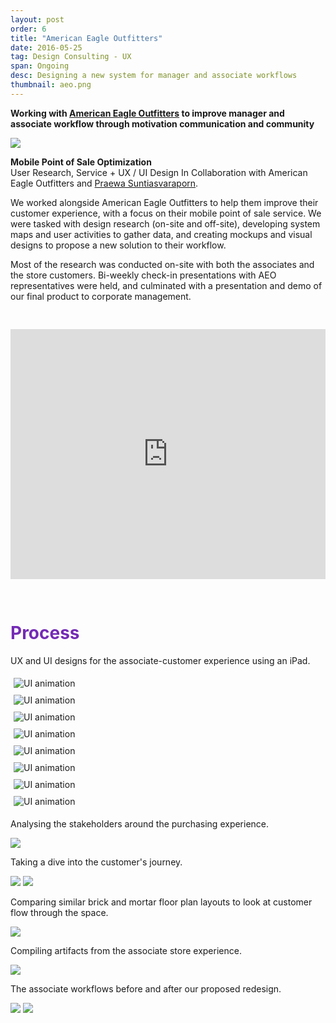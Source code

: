 ```yaml
---
layout: post
order: 6
title: "American Eagle Outfitters"
date: 2016-05-25
tag: Design Consulting - UX
span: Ongoing
desc: Designing a new system for manager and associate workflows
thumbnail: aeo.png
---
```

**Working with <a target="_blank" href="https://www.ae.com/">American Eagle Outfitters</a> to improve manager and associate workflow through motivation communication and community**

<div>
<img src="../img/aeo/hero.png">
</div>

**Mobile Point of Sale Optimization**<br>
User Research, Service + UX / UI Design
In Collaboration with American Eagle Outfitters and <a target="_blank" href="http://psuntias.com/">Praewa Suntiasvaraporn</a>.

We worked alongside American Eagle Outfitters to help them improve their customer experience, with a focus on their mobile point of sale service. We were tasked with design research (on-site and off-site), developing system maps and user activities to gather data, and creating mockups and visual designs to propose a new solution to their workflow.

Most of the research was conducted on-site with both the associates and the store customers. Bi-weekly check-in presentations with AEO representatives were held, and culminated with a presentation and demo of our final product to corporate management.

<iframe style="margin-bottom:30px; margin-top:30px;" width="100%" height="400" src="https://www.youtube.com/embed/TLeKtPEjSps?rel=0" frameborder="0" allow="autoplay; encrypted-media" allowfullscreen></iframe>

<h1 style="color:#742bb5">Process</h1>

UX and UI designs for the associate-customer experience using an iPad.


<div class="gif-row" style="padding:0px; ">
    <div class="image-container small-6 medium-6 column" style="padding:5px; margin:0px;"><img src="../img/aeo/uiprototype1.gif" alt="UI animation">
    </div>
    <div class="image-container small-6 medium-6 column" style="padding:5px; margin:0px;"><img src="../img/aeo/uiprototype2.gif" alt="UI animation">
    </div>
    <div class="image-container small-6 medium-6 column" style="padding:5px; margin:0px;"><img src="../img/aeo/uiprototype3.gif" alt="UI animation">
    </div>
    <div class="image-container small-6 medium-6 column" style="padding:5px; margin:0px;"><img src="../img/aeo/uiprototype4.gif" alt="UI animation">
    </div>
    <div class="image-container small-6 medium-6 column" style="padding:5px; margin:0px;"><img src="../img/aeo/uiprototype5.gif" alt="UI animation">
    </div>
    <div class="image-container small-6 medium-6 column" style="padding:5px; margin:0px;"><img src="../img/aeo/uiprototype6.gif" alt="UI animation">
    </div>
    <div class="image-container small-6 medium-6 column" style="padding:5px; margin:0px; width: atuo;"><img src="../img/aeo/uiprototype7.gif" alt="UI animation">
    </div>
    <div class="image-container small-6 medium-6 column" style="padding:5px; margin:0px; width: atuo;"><img src="../img/aeo/uiprototype8.gif" alt="UI animation">
    </div>
</div>

Analysing the stakeholders around the purchasing experience.

<div>
<img src="../img/aeo/stakeholder.png">
</div>

Taking a dive into the customer's journey.

<div>
<img src="../img/aeo/journeymaps.png">
<img src="../img/aeo/journeymapping.png">
</div>

Comparing similar brick and mortar floor plan layouts to look at customer flow through the space.

<div>
<img src="../img/aeo/floorplans.png">
</div>

Compiling artifacts from the associate store experience.

<div>
<img src="../img/aeo/associatecontent.png">
</div>

The associate workflows before and after our proposed redesign.   

<div>
<img src="../img/aeo/before.png">
<img src="../img/aeo/after.png">
</div>

<!---<div class="gallery">
<div class="slideshow-container">   
  <div class="mySlides fade">
    <div class="numbertext"></div>
    <img src="../img/albert.png" style="width:" class="galleryimg">
    <div class="text"></div>
  </div>
  <div class="mySlides fade">   
    <div class="numbertext"></div>
    <img src="../img/alberthover.png" style="width:" class="galleryimg">
    <div class="text"></div>
  </div>
  <div class="mySlides fade">
    <div class="numbertext"></div>
    <img src="../img/thumbnails/otter.jpg" style="width:" class="galleryimg">
    <div class="text"></div>
  </div>

   <!---<a class="prev" onclick="plusSlides(-1)"><div class="arrow">&#10094;</div></a>
  <a class="next" onclick="plusSlides(1)"><div class="arrow">&#10095;</div></a>
</div>

<!---<div style="text-align:center" class="dots">
  <span class="dot" onclick="currentSlide(1)"></span> 
  <span class="dot" onclick="currentSlide(2)"></span> 
  <span class="dot" onclick="currentSlide(3)"></span> 
</div>
</div>
--->




<!--<div class="gallery">
<div class="slideshow-container" style="margin-bottom:50px">
  <div class="gallery-asset fade"> <img src="../img/albert.png" alt="The Idea" style="width:100%"> </div>
  <div class="gallery-asset fade"> <img src="../img/alberthover.png" alt="The Icon" style="width:100%"> </div>
  <div class="gallery-asset fade"> <img src="../img/ideate/slide3.png" alt="The System" style="width:100%"> </div>
  <div class="gallery-asset fade"> <img src="../img/ideate/slide4.png" alt="Wordmark" style="width:100%"> </div>
  <div class="gallery-asset fade"> <img src="../img/ideate/slide5.png" alt="Logo" style="width:100%"> </div>
  <div class="gallery-asset fade"> <img src="../img/ideate/slide6.png" alt="System Intro" style="width:100%"> </div>
  <div class="gallery-asset fade"> <img src="../img/ideate/slide7.png" alt="Subbrands part 1" style="width:100%"> </div>
  <div class="gallery-asset fade"> <img src="../img/ideate/slide8.png" alt="subbrands part 2" style="width:100%"> </div>
  <div class="gallery-asset fade"> <img src="../img/ideate/slide9.png" alt="Applications" style="width:100%"> </div>
  <div class="gallery-asset fade"> <img src="../img/ideate/slide10.png" alt="T-Shirt" style="width:100%"> </div>
  <div class="gallery-asset fade"> <img src="../img/ideate/slide11.png" alt="Business Cards" style="width:100%"> </div>
  <div class="gallery-asset fade"> <img src="../img/ideate/slide12.png" alt="Wall Sign" style="width:100%"> </div>
  <a class="prev" onclick="plusSlides(-1)"><div class="arrow">&#10094;</div></a>
  <a class="next" onclick="plusSlides(1)"><div class="arrow">&#10095;</div></a>
</div>
</div> -->